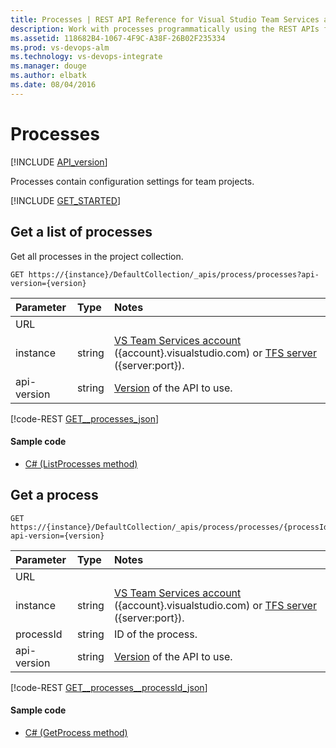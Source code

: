 ```yaml
---
title: Processes | REST API Reference for Visual Studio Team Services and Team Foundation Server
description: Work with processes programmatically using the REST APIs for Visual Studio Team Services and Team Foundation Server.
ms.assetid: 118682B4-1067-4F9C-A38F-26B02F235334
ms.prod: vs-devops-alm
ms.technology: vs-devops-integrate
ms.manager: douge
ms.author: elbatk
ms.date: 08/04/2016
---
```


# Processes
[!INCLUDE [API_version](../_data/version.md)]

Processes contain configuration settings for team projects.

[!INCLUDE [GET_STARTED](../_data/get-started.md)]

## Get a list of processes
<a name="getalistofprocesses" />
<a id="GetProcesses"></a>

Get all processes in the project collection.

```no-highlight
GET https://{instance}/DefaultCollection/_apis/process/processes?api-version={version}
```

| Parameter          | Type                                                     | Notes                                                                                                                       
|:-------------------|:---------------------------------------------------------|:----------------------------------------------------------------------------------------------------------------------------
| URL
| instance           | string                                                   | [VS Team Services account](/integrate/get-started/rest/basics.md#vs-team-services) ({account}.visualstudio.com) or [TFS server](/integrate/get-started/rest/basics.md#tfs) ({server:port}).
| api-version        | string                                                   | [Version](../../get-started/rest/basics.md#versions) of the API to use.

[!code-REST [GET__processes_json](./_data/processes/GET__processes.json)]

#### Sample code

* [C# (ListProcesses method)](https://github.com/Microsoft/vsts-dotnet-samples/blob/master/Microsoft.TeamServices.Samples.Client/ProjectsAndTeams/ProcessesSample.cs#L13)

## Get a process
<a id="GetProcess"></a>

```no-highlight
GET https://{instance}/DefaultCollection/_apis/process/processes/{processId}?api-version={version}
```

| Parameter          | Type    | Notes                                                                                                                       
|:-------------------|:--------|:----------------------------------------------------------------------------------------------------------------------------
| URL
| instance           | string  | [VS Team Services account](/integrate/get-started/rest/basics.md#vs-team-services) ({account}.visualstudio.com) or [TFS server](/integrate/get-started/rest/basics.md#tfs) ({server:port}).
| processId          | string  | ID of the process.
| api-version        | string  | [Version](../../get-started/rest/basics.md#versions) of the API to use.

[!code-REST [GET__processes__processId_json](./_data/processes/GET__processes__processId_.json)]

#### Sample code

* [C# (GetProcess method)](https://github.com/Microsoft/vsts-dotnet-samples/blob/master/Microsoft.TeamServices.Samples.Client/ProjectsAndTeams/ProcessesSample.cs#L29)
